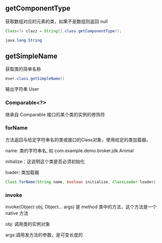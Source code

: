 ## getComponentType

获取数组对应的元素的类，如果不是数组则返回 null

```java
Class<?> clazz = String[].class.getComponentType();
```

```java
java.lang.String
```



## getSimpleName

获取类的简单名称

```java
User.class.getSimpleName()
```

输出字符串 User

### Comparable<?>

继承自 Comparable 接口的某个类的实例的修饰符

### forName

方法返回与给定字符串名的类或接口的Class对象，使用给定的类加载器。

name: 类的字符串名, 如 com.example.demo.broker.jdk.Animal

initialize：这说明这个类是否必须初始化

loader: 类加载器

```java
Class.forName(String name, boolean initialize, ClassLoader loader)
```

### invoke

invoke(Object obj, Object... args) 是 method 类中的方法，这个方法是一个native 方法

 obj: 调用类的实例对象

 args:调用发方法的参数，是可变长度的
